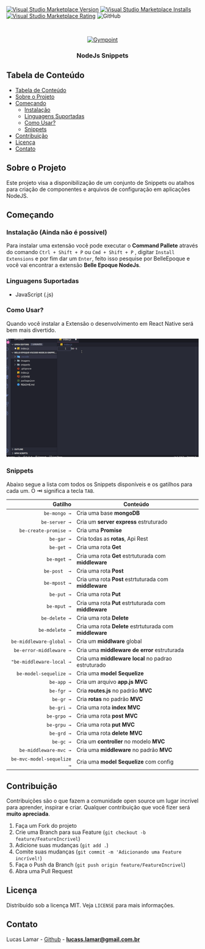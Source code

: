 <!--
*** Obrigado por estar vendo o nosso README. Se você tiver alguma sugestão
*** que possa melhorá-lo ainda mais dê um fork no repositório e crie uma Pull
*** Request ou abra uma Issue com a tag "sugestão".
*** Obrigado novamente! Agora vamos rodar esse projeto incrível :D
-->

[![Visual Studio Marketplace Version]()]()
[![Visual Studio Marketplace Installs]()]()
[![Visual Studio Marketplace Rating]()]()
![GitHub]()

<!-- PROJECT LOGO -->
<br />
<p align="center">
  <a href="https://www.linkedin.com/in/lucas-lamar-531930102/">
    <img src=<img alt="Gympoint" title="Gympoint" src="https://github.com/lucaslamar/belle-epoque-vscode-nodejs-snippets/blob/master/imagens/belleEpoqueLogo.png" width="200px" alt="Logo">
    
  </a>

  <h3 align="center">NodeJs Snippets</h3>
</p>

<!-- TABLE OF CONTENTS -->

## Tabela de Conteúdo

- [Tabela de Conteúdo](#tabela-de-conte%C3%BAdo)
- [Sobre o Projeto](#sobre-o-projeto)
- [Começando](#come%C3%A7ando)
  - [Instalação](#instala%C3%A7%C3%A3o)
  - [Linguagens Suportadas](#linguagens-suportadas)
  - [Como Usar?](#como-usar)
  - [Snippets](#snippets)
- [Contribuição](#contribui%C3%A7%C3%A3o)
- [Licença](#licen%C3%A7a)
- [Contato](#contato)

<!-- ABOUT THE PROJECT -->

## Sobre o Projeto

Este projeto visa a disponibilização de um conjunto de Snippets ou atalhos para criação de componentes e arquivos de configuração em aplicações NodeJS.

## Começando

### Instalação (Ainda não é possivel)

Para instalar uma extensão você pode executar o **Command Pallete** através do comando `Ctrl + Shift + P` ou `Cmd + Shift + P` , digitar `Install Extensions` e por fim dar um `Enter`, feito isso pesquise por BelleEpoque e você vai encontrar a extensão **Belle Epoque NodeJs**.

### Linguagens Suportadas

- JavaScript (.js)
### Como Usar?

Quando você instalar a Extensão o desenvolvimento em React Native será bem mais divertido.

![Create React Native Component](https://github.com/lucaslamar/belle-epoque-vscode-nodejs-snippets/blob/master/imagens/belle.gif)

### Snippets

Abaixo segue a lista com todos os Snippets disponíveis e os gatilhos para cada um. O **⇥** significa a tecla `TAB`.

|                 Gatilho | Conteúdo                                                                      |
| ----------------------: | ----------------------------------------------------------------------------- |
|               `be-mongo →` | Cria uma base **mongoDB**                                              |
|               `be-server →` | Cria um **server express** estruturado                                                |
|               `be-create-promise →` | Cria uma **Promise**                        |
|                `be-gar →` |  Cria todas as **rotas**, Api Rest                                               |
|               `be-get →` | Cria uma rota **Get**                       |
|                `be-mget →` | Cria uma rota **Get** estrtuturada com **middleware**                                             |
|                `be-post  →` |  Cria uma rota **Post**                       |
|                 `be-mpost →` | Cria uma rota **Post** estrtuturada com **middleware**                                      |
|     `be-put →` |  Cria uma rota **Put**                                         |
|  `be-mput →` | Cria uma rota **Put** estrtuturada com **middleware**                                      |
|     `be-delete →` |  Cria uma rota **Delete**     |
|       `be-mdelete →` | Cria uma rota **Delete** estrtuturada com **middleware**                                        |
|           `be-middleware-global →` | Cria um **middlware** global                                       |
|                `be-error-middleware →` | Cria uma **middleware de error** estruturada                                                                  |
|              `"be-middleware-local →` |Cria uma **middleware local** no padrao estruturado                                               |
|       `be-model-sequelize →` | Cria uma **model Sequelize**                                |
| `be-app →` | Cria um arquivo **app.js** **MVC**  |
|  `be-fgr →` | Cria **routes.js** no padrão **MVC** 
|`be-gr →` | Cria **rotas** no padrão **MVC** |
|`be-gri →` | Cria uma rota **index** **MVC** |
|`be-grpo →` | Cria uma rota **post** **MVC** |
|`be-grpu →` | Cria uma rota **put** **MVC** |
|`be-grd →` | Cria uma rota **delete** **MVC** | 
|`be-gc →` | Cria um **controller** no modelo **MVC** | 
|`be-middleware-mvc →` | Cria uma **middleware** no padrão **MVC** |
|`be-mvc-model-sequelize →` | Cria uma **model Sequelize** com config   |

<!-- CONTRIBUTING -->

## Contribuição

Contribuições são o que fazem a comunidade open source um lugar incrível para aprender, inspirar e criar. Qualquer contribuição que você fizer será **muito apreciada**.

1. Faça um Fork do projeto
2. Crie uma Branch para sua Feature (`git checkout -b feature/FeatureIncrivel`)
3. Adicione suas mudanças (`git add .`)
4. Comite suas mudanças (`git commit -m 'Adicionando uma Feature incrível!`)
5. Faça o Push da Branch (`git push origin feature/FeatureIncrivel`)
6. Abra uma Pull Request

<!-- LICENSE -->

## Licença

Distribuído sob a licença MIT. Veja `LICENSE` para mais informações.

<!-- CONTACT -->

## Contato

Lucas Lamar - [Github](https://github.com/lucaslamar) - **lucass.lamar@gmail.com.br**

